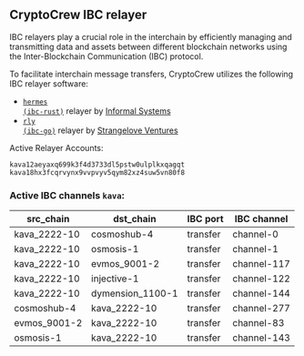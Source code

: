 ## CryptoCrew IBC relayer
IBC relayers play a crucial role in the interchain by efficiently managing and transmitting data and assets between different blockchain networks using the Inter-Blockchain Communication (IBC) protocol.

To facilitate interchain message transfers, CryptoCrew utilizes the following IBC relayer software: 
- <a href="https://github.com/informalsystems/hermes"><code>hermes (ibc-rust)</code></a> relayer by [Informal Systems](https://github.com/informalsystems)
- <a href="https://github.com/cosmos/relayer"><code>rly (ibc-go)</code></a> relayer by [Strangelove Ventures](https://github.com/strangelove-ventures)

Active Relayer Accounts:
```
kava12aeyaxq699k3f4d3733dl5pstw0ulplkxqagqt
kava18hx3fcqrvynx9vvpvyv5qym82xz4suw5vn80f8
```

### Active IBC channels `kava`:
| src_chain | dst_chain | IBC port | IBC channel |
| --------------- | --------------- | ------------ | ------------------- |
| kava_2222-10 | cosmoshub-4 | transfer | channel-0 |
| kava_2222-10 | osmosis-1 | transfer | channel-1 |
| kava_2222-10 | evmos_9001-2 | transfer | channel-117 |
| kava_2222-10 | injective-1 | transfer | channel-122 |
| kava_2222-10 | dymension_1100-1 | transfer | channel-144 |
| cosmoshub-4 | kava_2222-10 | transfer | channel-277 |
| evmos_9001-2 | kava_2222-10 | transfer | channel-83 |
| osmosis-1 | kava_2222-10 | transfer | channel-143 |